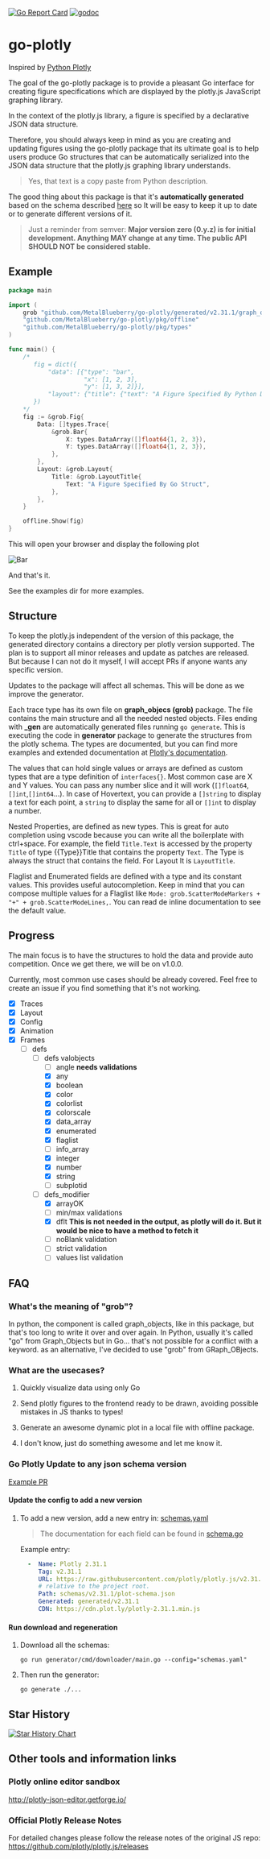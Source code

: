 [![Go Report Card](https://goreportcard.com/badge/github.com/MetalBlueberry/go-plotly)](https://goreportcard.com/report/github.com/MetalBlueberry/go-plotly)
[![godoc](https://img.shields.io/badge/go.dev-reference-007d9c?logo=go&logoColor=white)](https://pkg.go.dev/mod/github.com/MetalBlueberry/go-plotly?tab=overview)

# go-plotly

Inspired by [Python Plotly](https://plotly.com/python/creating-and-updating-figures/)

The goal of the go-plotly package is to provide a pleasant Go interface for creating figure specifications which are displayed by the plotly.js JavaScript graphing library.

In the context of the plotly.js library, a figure is specified by a declarative JSON data structure.

Therefore, you should always keep in mind as you are creating and updating figures using the go-plotly package that its ultimate goal is to help users produce Go structures that can be automatically serialized into the JSON data structure that the plotly.js graphing library understands.

> Yes, that text is a copy paste from Python description.

The good thing about this package is that it's **automatically generated** based on the schema described [here](https://plotly.com/chart-studio-help/json-chart-schema/) so It will be easy to keep it up to date or to generate different versions of it.

> Just a reminder from semver: **Major version zero (0.y.z) is for initial development. Anything MAY change at any time. The public API SHOULD NOT be considered stable.**

## Example

```go
package main

import (
	grob "github.com/MetalBlueberry/go-plotly/generated/v2.31.1/graph_objects"
	"github.com/MetalBlueberry/go-plotly/pkg/offline"
	"github.com/MetalBlueberry/go-plotly/pkg/types"
)

func main() {
	/*
	   fig = dict({
	       "data": [{"type": "bar",
	                 "x": [1, 2, 3],
	                 "y": [1, 3, 2]}],
	       "layout": {"title": {"text": "A Figure Specified By Python Dictionary"}}
	   })
	*/
	fig := &grob.Fig{
		Data: []types.Trace{
			&grob.Bar{
				X: types.DataArray([]float64{1, 2, 3}),
				Y: types.DataArray([]float64{1, 2, 3}),
			},
		},
		Layout: &grob.Layout{
			Title: &grob.LayoutTitle{
				Text: "A Figure Specified By Go Struct",
			},
		},
	}

	offline.Show(fig)
}
```

This will open your browser and display the following plot

![Bar](./examples/bar/Bar.png)

And that's it.

See the examples dir for more examples.

## Structure

To keep the plotly.js independent of the version of this package, the generated directory contains a directory per plotly version supported. The plan is to support all minor releases and update as patches are released. But because I can not do it myself, I will accept PRs if anyone wants any specific version.

Updates to the package will affect all schemas. This will be done as we improve the generator.

Each trace type has its own file on **graph_objecs (grob)** package. The file contains the main structure and all the needed nested objects. Files ending with **_gen** are automatically generated files running `go generate`. This is executing the code in **generator** package to generate the structures from the plotly schema. The types are documented, but you can find more examples and extended documentation at [Plotly's documentation](https://plotly.com/python/).

The values that can hold single values or arrays are defined as custom types that are a type definition of `interfaces{}`. Most common case are X and Y values. You can pass any number slice and it will work (`[]float64`,`[]int`,`[]int64`...). In case of Hovertext, you can provide a `[]string` to display a text for each point, a `string` to display the same for all or `[]int` to display a number.

Nested Properties, are defined as new types. This is great for auto completion using vscode because you can write all the boilerplate with ctrl+space. For example, the field `Title.Text` is accessed by the property `Title` of type {{Type}}Title that contains the property `Text`. The Type is always the struct that contains the field. For Layout It is `LayoutTitle`.

Flaglist and Enumerated fields are defined with a type and its constant values. This provides useful autocompletion. Keep in mind that you can compose multiple values for a Flaglist like `Mode: grob.ScatterModeMarkers + "+" + grob.ScatterModeLines,`. You can read de inline documentation to see the default value.

## Progress

The main focus is to have the structures to hold the data and provide auto competition. Once we get there, we will be on v1.0.0.

Currently, most common use cases should be already covered. Feel free to create an issue if you find something that it's not working.

- [x] Traces
- [x] Layout
- [x] Config
- [x] Animation
- [x] Frames
  - [ ] defs
    - [ ] defs valobjects
      - [ ] angle **needs validations**
      - [x] any
      - [x] boolean
      - [x] color
      - [x] colorlist
      - [x] colorscale
      - [x] data_array
      - [x] enumerated
      - [x] flaglist
      - [ ] info_array
      - [x] integer
      - [x] number
      - [x] string
      - [ ] subplotid
    - [ ] defs_modifier
      - [x] arrayOK
      - [ ] min/max validations
      - [x] dflt  **This is not needed in the output, as plotly will do it. But it would be nice to have a method to fetch it**
      - [ ] noBlank validation
      - [ ] strict validation
      - [ ] values list validation

## FAQ

### What's the meaning of "grob"?

In python, the component is called graph_objects, like in this package, but that's too long to write it over and over again. In Python, usually it's called "go" from Graph_Objects but in Go... that's not possible for a conflict with a keyword. as an alternative, I've decided to use "grob" from GRaph_OBjects.

### What are the usecases?

1. Quickly visualize data using only Go

2. Send plotly figures to the frontend ready to be drawn, avoiding possible mistakes in JS thanks to types!

3. Generate an awesome dynamic plot in a local file with offline package.

4. I don't know, just do something awesome and let me know it.

### Go Plotly Update to any json schema version

[Example PR](https://github.com/MetalBlueberry/go-plotly/pull/29)

#### Update the config to add a new version

1. To add a new version, add a new entry in: [schemas.yaml](schemas.yaml)
    > The documentation for each field can be found in [schema.go](generator%2Fschema.go)

    Example entry:

    ```yaml
      -  Name: Plotly 2.31.1
         Tag: v2.31.1
         URL: https://raw.githubusercontent.com/plotly/plotly.js/v2.31.1/test/plot-schema.json
         # relative to the project root.
         Path: schemas/v2.31.1/plot-schema.json
         Generated: generated/v2.31.1
         CDN: https://cdn.plot.ly/plotly-2.31.1.min.js
    ```

#### Run download and regeneration

1. Download all the schemas:

   ```shell
   go run generator/cmd/downloader/main.go --config="schemas.yaml"
   ```

2. Then run the generator:

   ```shell
   go generate ./...
   ```

## Star History

[![Star History Chart](https://api.star-history.com/svg?repos=Metalblueberry/go-plotly&type=Date)](https://star-history.com/#Metalblueberry/go-plotly&Date)

## Other tools and information links

### Plotly online editor sandbox

http://plotly-json-editor.getforge.io/

### Official Plotly Release Notes

For detailed changes please follow the release notes of the original JS repo: https://github.com/plotly/plotly.js/releases